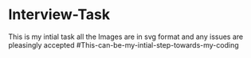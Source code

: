 # Interview-Task
This is my intial task all the Images are in svg format and any issues are pleasingly accepted
#This-can-be-my-intial-step-towards-my-coding 
